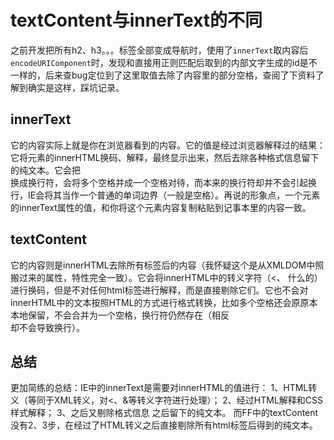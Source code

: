 # textContent与innerText的不同
之前开发把所有h2、h3。。。标签全部变成导航时，使用了`innerText`取内容后`encodeURIComponent`时，发现和直接用正则匹配后取到的内部文字生成的id是不一样的，后来查bug定位到了这里取值去除了内容里的部分空格，查阅了下资料了解到确实是这样，踩坑记录。


## innerText
它的内容实际上就是你在浏览器看到的内容。它的值是经过浏览器解释过的结果：它将元素的innerHTML换码、解释，最终显示出来，然后去除各种格式信息留下的纯文本。它会把<br/>换成换行符，会将多个空格并成一个空格对待，而本来的换行符却并不会引起换行，IE会将其当作一个普通的单词边界（一般是空格）。再说的形象点，一个元素的innerText属性的值，和你将这个元素内容复制粘贴到记事本里的内容一致。

## textContent
它的内容则是innerHTML去除所有标签后的内容（我怀疑这个是从XMLDOM中照搬过来的属性，特性完全一致）。它会将innerHTML中的转义字符（<、 什么的）进行换码，但是不对任何html标签进行解释，而是直接剔除它们。它也不会对innerHTML中的文本按照HTML的方式进行格式转换，比如多个空格还会原原本本地保留，不会合并为一个空格，换行符仍然存在（相反<br/>却不会导致换行）。

## 总结
更加简练的总结：IE中的innerText是需要对innerHTML的值进行：
1、HTML转义（等同于XML转义，对<、&等转义字符进行处理）；
2、经过HTML解释和CSS样式解释；
3、之后又剔除格式信息
之后留下的纯文本。
而FF中的textContent没有2、3步，在经过了HTML转义之后直接剔除所有html标签后得到的纯文本。
